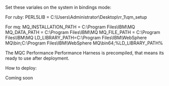 Set these variales on the system in bindings mode:

For ruby:
PERL5LIB = C:\Users\Administrator\Desktop\rr_1\qm_setup

For mq:
MQ_INSTALLATION_PATH = C:\Program Files\IBM\MQ
MQ_DATA_PATH = C:\Program Files\IBM\MQ
MQ_FILE_PATH = C:\Program Files\IBM\MQ
LD_LIBRARY_PATH=C:\Program Files\IBM\WebSphere MQ\bin;C:\Program Files\IBM\WebSphere MQ\bin64;%LD_LIBRARY_PATH%

The MQC Performance Performance Harness is precompiled, that means its ready to use after deployment.

How to deploy:

Coming soon
